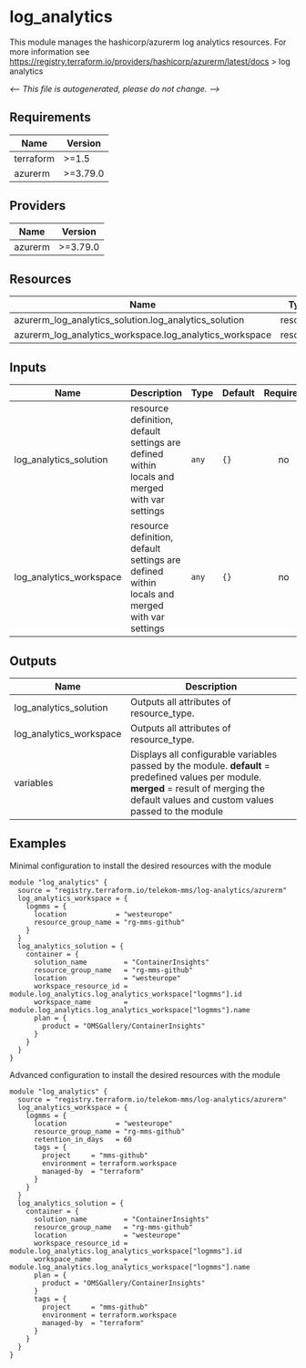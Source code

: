 <!-- BEGIN_TF_DOCS -->
# log_analytics

This module manages the hashicorp/azurerm log analytics resources.
For more information see https://registry.terraform.io/providers/hashicorp/azurerm/latest/docs > log analytics

_<-- This file is autogenerated, please do not change. -->_

## Requirements

| Name | Version |
|------|---------|
| terraform | >=1.5 |
| azurerm | >=3.79.0 |

## Providers

| Name | Version |
|------|---------|
| azurerm | >=3.79.0 |

## Resources

| Name | Type |
|------|------|
| azurerm_log_analytics_solution.log_analytics_solution | resource |
| azurerm_log_analytics_workspace.log_analytics_workspace | resource |

## Inputs

| Name | Description | Type | Default | Required |
|------|-------------|------|---------|:--------:|
| log_analytics_solution | resource definition, default settings are defined within locals and merged with var settings | `any` | `{}` | no |
| log_analytics_workspace | resource definition, default settings are defined within locals and merged with var settings | `any` | `{}` | no |

## Outputs

| Name | Description |
|------|-------------|
| log_analytics_solution | Outputs all attributes of resource_type. |
| log_analytics_workspace | Outputs all attributes of resource_type. |
| variables | Displays all configurable variables passed by the module. __default__ = predefined values per module. __merged__ = result of merging the default values and custom values passed to the module |

## Examples

Minimal configuration to install the desired resources with the module

```hcl
module "log_analytics" {
  source = "registry.terraform.io/telekom-mms/log-analytics/azurerm"
  log_analytics_workspace = {
    logmms = {
      location            = "westeurope"
      resource_group_name = "rg-mms-github"
    }
  }
  log_analytics_solution = {
    container = {
      solution_name         = "ContainerInsights"
      resource_group_name   = "rg-mms-github"
      location              = "westeurope"
      workspace_resource_id = module.log_analytics.log_analytics_workspace["logmms"].id
      workspace_name        = module.log_analytics.log_analytics_workspace["logmms"].name
      plan = {
        product = "OMSGallery/ContainerInsights"
      }
    }
  }
}
```

Advanced configuration to install the desired resources with the module

```hcl
module "log_analytics" {
  source = "registry.terraform.io/telekom-mms/log-analytics/azurerm"
  log_analytics_workspace = {
    logmms = {
      location            = "westeurope"
      resource_group_name = "rg-mms-github"
      retention_in_days   = 60
      tags = {
        project     = "mms-github"
        environment = terraform.workspace
        managed-by  = "terraform"
      }
    }
  }
  log_analytics_solution = {
    container = {
      solution_name         = "ContainerInsights"
      resource_group_name   = "rg-mms-github"
      location              = "westeurope"
      workspace_resource_id = module.log_analytics.log_analytics_workspace["logmms"].id
      workspace_name        = module.log_analytics.log_analytics_workspace["logmms"].name
      plan = {
        product = "OMSGallery/ContainerInsights"
      }
      tags = {
        project     = "mms-github"
        environment = terraform.workspace
        managed-by  = "terraform"
      }
    }
  }
}
```
<!-- END_TF_DOCS -->